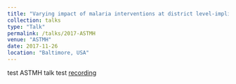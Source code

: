 ```yaml
---
title: "Varying impact of malaria interventions at district level-implications of a mathematical model for strategic planning"
collection: talks
type: "Talk"
permalink: /talks/2017-ASTMH
venue: "ASTMH"
date: 2017-11-26
location: "Baltimore, USA"
---
```




test ASTMH talk test [recording](https://mesamalaria.org/resource-hub/astmh-2017-manuela-runge-varying-impact-malaria-interventions-district-level)
